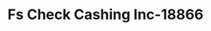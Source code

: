 ---
f_zip-code: 36266
f_state-code: AL
title: Fs Check Cashing Inc-18866
f_phone: 256-396-0911
f_city-only: Lineville
f_address: 88832 Highway 9 Lineville
f_location-unique-id: '18866'
slug: fs-check-cashing-inc-18866
updated-on: '2024-05-30T13:46:58.046Z'
created-on: '2024-05-30T13:36:59.803Z'
published-on: '2024-05-30T13:54:32.469Z'
f_city-state: cms/city/lineville-al.md
f_company: cms/company/fs-check-cashing-inc.md
f_state: cms/state/alabama.md
layout: '[payday-loan].html'
tags: payday-loan
---